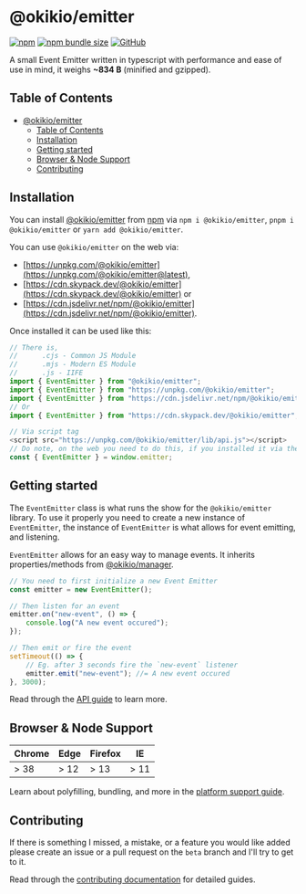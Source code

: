 # @okikio/emitter

[![npm](https://img.shields.io/npm/v/@okikio/emitter?style=for-the-badge)](https://www.npmjs.com/package/@okikio/emitter) [![npm bundle size](https://img.shields.io/bundlephobia/minzip/@okikio/emitter?style=for-the-badge)](https://bundlephobia.com/package/@okikio/emitter) [![GitHub](https://img.shields.io/github/license/okikio/native?style=for-the-badge)](../../LICENSE)

A small Event Emitter written in typescript with performance and ease of use in mind, it weighs **~834 B** (minified and gzipped).


## Table of Contents

- [@okikio/emitter](#okikioemitter)
  - [Table of Contents](#table-of-contents)
  - [Installation](#installation)
  - [Getting started](#getting-started)
  - [Browser & Node Support](#browser--node-support)
  - [Contributing](#contributing)

## Installation

You can install [@okikio/emitter](https://www.skypack.dev/view/@okikio/emitter) from [npm](https://www.npmjs.com/package/@okikio/emitter) via `npm i @okikio/emitter`, `pnpm i @okikio/emitter` or `yarn add @okikio/emitter`.

You can use `@okikio/emitter` on the web via:

- [https://unpkg.com/@okikio/emitter](https://unpkg.com/@okikio/emitter@latest),
- [https://cdn.skypack.dev/@okikio/emitter](https://cdn.skypack.dev/@okikio/emitter) or
- [https://cdn.jsdelivr.net/npm/@okikio/emitter](https://cdn.jsdelivr.net/npm/@okikio/emitter).

Once installed it can be used like this:

```typescript
// There is,
//      .cjs - Common JS Module
//      .mjs - Modern ES Module
//      .js - IIFE
import { EventEmitter } from "@okikio/emitter";
import { EventEmitter } from "https://unpkg.com/@okikio/emitter";
import { EventEmitter } from "https://cdn.jsdelivr.net/npm/@okikio/emitter";
// Or
import { EventEmitter } from "https://cdn.skypack.dev/@okikio/emitter";

// Via script tag
<script src="https://unpkg.com/@okikio/emitter/lib/api.js"></script>
// Do note, on the web you need to do this, if you installed it via the script tag:
const { EventEmitter } = window.emitter;
```

## Getting started

The `EventEmitter` class is what runs the show for the `@okikio/emitter` library. To use it properly you need to create a new instance of `EventEmitter`, the instance of `EventEmitter` is what allows for event emitting, and listening.

`EventEmitter` allows for an easy way to manage events. It inherits properties/methods from [@okikio/manager](https://www.npmjs.com/package/@okikio/manager).

```ts
// You need to first initialize a new Event Emitter
const emitter = new EventEmitter();

// Then listen for an event
emitter.on("new-event", () => {
    console.log("A new event occured");
});

// Then emit or fire the event
setTimeout(() => {
    // Eg. after 3 seconds fire the `new-event` listener
    emitter.emit("new-event"); //= A new event occured
}, 3000);
```

Read through the [API guide](./api.md) to learn more.

## Browser & Node Support

| Chrome | Edge | Firefox | IE   |
| ------ | ---- | ------- | ---- |
| > 38   | > 12 | > 13    | > 11 |

Learn about polyfilling, bundling, and more in the [platform support guide](./browser-and-node-support.md).

## Contributing

If there is something I missed, a mistake, or a feature you would like added please create an issue or a pull request on the `beta` branch and I'll try to get to it.

Read through the [contributing documentation](./contributing.md) for detailed guides.